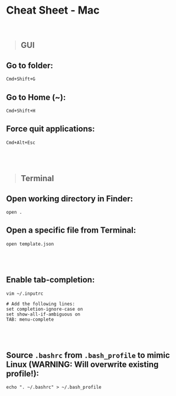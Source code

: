 # Cheat Sheet - Mac

<br>

>## **GUI**

## Go to folder:
```
Cmd+Shift+G
```

## Go to Home (~):
```
Cmd+Shift+H
```

## Force quit applications:
```
Cmd+Alt+Esc
```

<br><br>

>## **Terminal**

## Open working directory in Finder:
```shell
open .
```

## Open a specific file from Terminal:
```shell
open template.json
```

<br><br>

## Enable tab-completion:
```shell
vim ~/.inputrc

# Add the following lines:
set completion-ignore-case on
set show-all-if-ambiguous on
TAB: menu-complete
```

<br><br>

## Source `.bashrc` from `.bash_profile` to mimic Linux (WARNING: Will overwrite existing profile!):
```shell
echo ". ~/.bashrc" > ~/.bash_profile
```